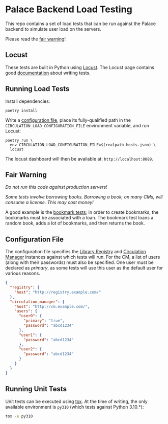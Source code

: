 # Palace Backend Load Testing

This repo contains a set of load tests that can be run against the Palace backend
to simulate user load on the servers.

Please read the [fair warning](#fair-warning)!

## Locust

These tests are built in Python using [Locust](https://locust.io/). The Locust page
contains good [documentation](https://docs.locust.io/en/stable/writing-a-locustfile.html)
about writing tests.

## Running Load Tests

Install dependencies:

```shell
poetry install
```

Write a [configuration file](#configuration-file), place its fully-qualified path in
the `CIRCULATION_LOAD_CONFIGURATION_FILE` environment variable, and run Locust:

```shell
poetry run \
  env CIRCULATION_LOAD_CONFIGURATION_FILE=$(realpath hosts.json) \
  locust
```

The locust dashboard will then be available at: `http://localhost:8089`.

## Fair Warning

*Do not run this code against production servers!*

*Some tests involve borrowing books. Borrowing a book, on many CMs, will consume a license. This may cost money!*

A good example is the [bookmark tests](src/circulation_load_test/common/cmsearchbookmark.py); in order to create
bookmarks, the bookmarks must be associated with a loan. The bookmark test loans a random book, adds a lot of
bookmarks, and then returns the book.

## Configuration File

The configuration file specifies the [Library Registry](https://github.com/ThePalaceProject/library-registry)
and [Circulation Manager](https://github.com/ThePalaceProject/circulation) instances against which tests will
run. For the CM, a list of users (along with their passwords) must also be specified. One user must be declared
as _primary_, as some tests will use this user as the default user for various reasons.

```json
{
  "registry": {
    "host": "http://registry.example.com/"
  },
  "circulation_manager": {
    "host": "http://cm.example.com/",
    "users": {
      "user0": {
        "primary": "true",
        "password": "abcd1234"
      },
      "user1": {
        "password": "abcd1234"
      },
      "user2": {
        "password": "abcd1234"
      }
    }
  }
}
```

## Running Unit Tests

Unit tests can be executed using [tox](https://pypi.org/project/tox/). At the time of writing, the only
available environment is `py310` (which tests against Python 3.10.*):

```sh
tox -e py310
```
